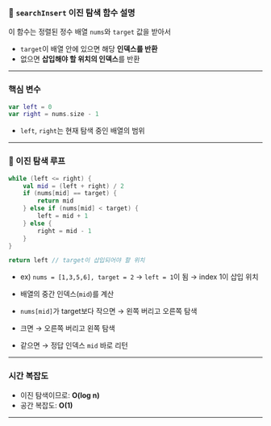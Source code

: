 ### 📘 `searchInsert` 이진 탐색 함수 설명

이 함수는 정렬된 정수 배열 `nums`와 `target` 값을 받아서
- `target`이 배열 안에 있으면 해당 **인덱스를 반환**
- 없으면 **삽입해야 할 위치의 인덱스**를 반환

---

### 핵심 변수
```kotlin
var left = 0
var right = nums.size - 1
```
- `left`, `right`는 현재 탐색 중인 배열의 범위

---

### 🔄 이진 탐색 루프
```kotlin
while (left <= right) {
    val mid = (left + right) / 2
    if (nums[mid] == target) {
        return mid
    } else if (nums[mid] < target) {
        left = mid + 1
    } else {
        right = mid - 1
    }
}

return left // target이 삽입되어야 할 위치
```
- ex) `nums = [1,3,5,6], target = 2` → `left = 1`이 됨 → index 1이 삽입 위치

- 배열의 중간 인덱스(`mid`)를 계산
- `nums[mid]`가 target보다 작으면 → 왼쪽 버리고 오른쪽 탐색
- 크면 → 오른쪽 버리고 왼쪽 탐색
- 같으면 → 정답 인덱스 `mid` 바로 리턴

---

### 시간 복잡도
- 이진 탐색이므로: **O(log n)**
- 공간 복잡도: **O(1)**

---
